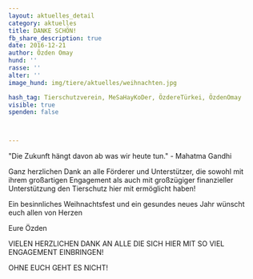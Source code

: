 ```yaml
---
layout: aktuelles_detail
category: aktuelles
title: DANKE SCHÖN!
fb_share_description: true
date: 2016-12-21
author: Özden Omay
hund: ''
rasse: ''
alter: ''
image_hund: img/tiere/aktuelles/weihnachten.jpg

hash_tag: Tierschutzverein, MeSaHayKoDer, ÖzdereTürkei, ÖzdenOmay
visible: true
spenden: false



---
```


"Die Zukunft hängt davon ab was wir heute tun." - Mahatma Gandhi

Ganz herzlichen Dank an alle 
Förderer und Unterstützer, die sowohl mit ihrem großartigen Engagement als auch mit großzügiger finanzieller Unterstützung den 
Tierschutz hier mit ermöglicht haben! 

Ein besinnliches Weihnachtsfest und ein gesundes neues Jahr wünscht euch allen von Herzen

Eure Özden

VIELEN HERZLICHEN DANK AN ALLE DIE SICH HIER MIT SO VIEL ENGAGEMENT EINBRINGEN!

OHNE EUCH GEHT ES NICHT!